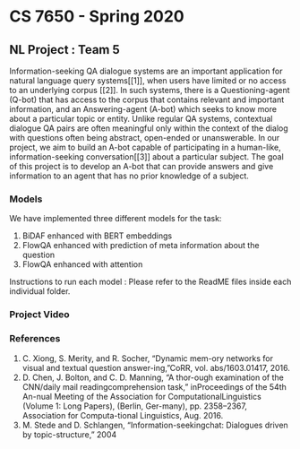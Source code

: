 # CS 7650 - Spring 2020 #
## NL Project : Team 5 ##

Information-seeking QA dialogue systems are an important application for natural language query systems[[1]], when users have limited or no access to an underlying corpus [[2]]. In such systems, there is a Questioning-agent (Q-bot) that has access to the corpus that contains relevant and important information, and an Answering-agent (A-bot) which seeks to know more about a particular topic or entity. Unlike regular QA systems, contextual dialogue QA pairs are often meaningful only within the context of the dialog with questions often being abstract, open-ended or unanswerable. In our project, we aim to build an A-bot capable of participating in a human-like, information-seeking conversation[[3]] about a particular subject. The goal of this project is to develop an A-bot that can provide answers and give information to an agent that has no prior knowledge of a subject.

### Models ###

We have implemented three different models for the task:

1. BiDAF enhanced with BERT embeddings
2. FlowQA enhanced with prediction of meta information about the question
3. FlowQA enhanced with attention

Instructions to run each model : Please refer to the ReadME files inside each individual folder. 

### Project Video ### 


### References ###

1. C. Xiong, S. Merity, and R. Socher, “Dynamic mem-ory networks for visual and textual question answer-ing,”CoRR, vol. abs/1603.01417, 2016.
2. D.  Chen,  J.  Bolton,  and  C.  D.  Manning,  “A  thor-ough  examination  of  the  CNN/daily  mail  readingcomprehension task,” inProceedings of the 54th An-nual Meeting of the Association for ComputationalLinguistics (Volume 1:  Long Papers), (Berlin, Ger-many),  pp.  2358–2367,  Association  for  Computa-tional Linguistics, Aug. 2016.
3. M.  Stede  and  D.  Schlangen,  “Information-seekingchat: Dialogues driven by topic-structure,” 2004

